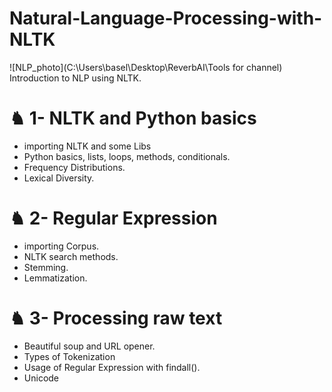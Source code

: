 # Natural-Language-Processing-with-NLTK
![NLP_photo](C:\Users\basel\Desktop\ReverbAI\Tools for channel)
Introduction to NLP using NLTK.

# ♞ 1- NLTK and Python basics
- importing NLTK and some Libs
- Python basics, lists, loops, methods, conditionals.
- Frequency Distributions.
- Lexical Diversity.

# ♞ 2- Regular Expression
- importing Corpus.
- NLTK search methods.
- Stemming.
- Lemmatization.

# ♞ 3- Processing raw text
- Beautiful soup and URL opener.
- Types of Tokenization
- Usage of Regular Expression with findall().
- Unicode 
